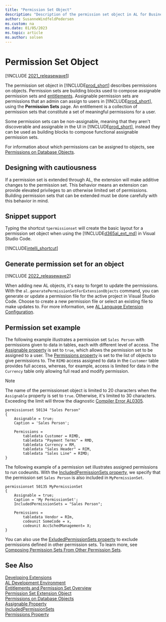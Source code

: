 ```yaml
---
title: "Permission Set Object"
description: "Description of the permission set object in AL for Business Central    ."
author: SusanneWindfeldPedersen
ms.custom: na
ms.date: 01/05/2023
ms.topic: article
ms.author: solsen
---
```


# Permission Set Object

[!INCLUDE [2021_releasewave1](../includes/2021_releasewave1.md)]

The permission set object in [!INCLUDE[prod_short](includes/prod_short.md)] describes permissions on objects. Permission sets are building blocks used to compose assignable permission sets and [entitlements](devenv-entitlement-object.md). Assignable permission sets are permissions that an admin can assign to users in [!INCLUDE[prod_short](includes/prod_short.md)], using the **Permission Sets** page. An entitlement is a collection of permission sets that constitute a set of meaningful permissions for a user.

Some permission sets can be non-assignable, meaning that they aren't discoverable and assignable in the UI in [!INCLUDE[prod_short](includes/prod_short.md)], instead they can be used as building blocks to compose functional assignable permission sets.

For information about which permissions can be assigned to objects, see [Permissions on Database Objects](devenv-permissions-on-database-objects.md).

## Designing with cautiousness

If a permission set is extended through AL, the extension will make additive changes to the permission set. This behavior means an extension can provide elevated privileges to an otherwise limited set of permissions. Building permission sets that can be extended must be done carefully with this behavior in mind.

## Snippet support

Typing the shortcut `tpermissionset` will create the basic layout for a permission set object when using the [!INCLUDE[d365al_ext_md](../includes/d365al_ext_md.md)] in Visual Studio Code.

[!INCLUDE[intelli_shortcut](includes/intelli_shortcut.md)]

## Generate permission set for an object

[!INCLUDE [2022_releasewave2](../includes/2022_releasewave2.md)]

When adding new AL objects, it's easy to forget to update the permissions. With the `al.generatePermissionSetForExtensionObjects` command, you can generate or update a permission file for the active project in Visual Studio Code. Choose to create a new permission file or select an existing file to make updates to. For more information, see [AL Language Extension Configuration](devenv-al-extension-configuration.md).

## Permission set example

The following example illustrates a permission set `Sales Person` with permissions given to data in tables, each with different level of access. The [Assignable property](properties/devenv-assignable-property.md) is set to `true`, which allows the permission set to be assigned to a user. The [Permissions property](properties/devenv-permissions-property.md) is set to the list of objects to give permissions to. The `RIMD` access assigned to data in the `Customer` table provides full access, whereas, for example, access is limited for data in the `Currency` table only allowing full read and modify permission. 

> [!NOTE]  
> The name of the permissionset object is limited to 20 characters when the `Assignable` property is set to `true`. Otherwise, it's limited to 30 characters. Exceeding the limit will throw the diagnostic [Compiler Error AL0305](diagnostics/diagnostic-al305.md).

```al
permissionset 50134 "Sales Person"
{
    Assignable = true;
    Caption = 'Sales Person';

    Permissions = 
        tabledata Customer = RIMD,
        tabledata "Payment Terms" = RMD,
        tabledata Currency = RM,
        tabledata "Sales Header" = RIM,
        tabledata "Sales Line" = RIMD;
}
```

The following example of a permission set illustrates assigned permissions to run codeunits. With the [IncludedPermissionSets property](properties/devenv-includedpermissionsets-property.md), we specify that the permission set `Sales Person` is also included in `MyPermissionSet`.

```al
permissionset 50135 MyPermissionSet 
{ 
    Assignable = true;
    Caption = 'My PermissionSet';
    IncludedPermissionSets = "Sales Person"; 

    Permissions = 
        tabledata Vendor = RIm,
        codeunit SomeCode = x, 
        codeunit AccSchedManagement= X; 
} 
```

You can also use the [ExludedPermissionSets property](properties/devenv-excludedpermissionsets-property.md) to exclude permissions defined in other permission sets. To learn more, see [Composing Permission Sets From Other Permission Sets](devenv-permissionset-composing.md).

## See Also

[Developing Extensions](devenv-dev-overview.md)  
[AL Development Environment](devenv-reference-overview.md)  
[Entitlements and Permission Set Overview](devenv-entitlements-and-permissionsets-overview.md)  
[Permission Set Extension Object](devenv-permissionset-ext-object.md)  
[Permissions on Database Objects](devenv-permissions-on-database-objects.md)  
[Assignable Property](properties/devenv-assignable-property.md)  
[IncludedPermissionSets](properties/devenv-includedpermissionsets-property.md)  
[Permissions Property](properties/devenv-permissions-property.md)
